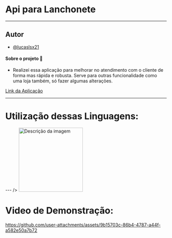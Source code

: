 
# Api para Lanchonete
---


## Autor
- [@lucaslsx21](https://github.com/lucaslsx21)

#### Sobre o projeto 📄

- Realizei essa aplicação para melhorar no atendimento com o cliente de forma mas rápida e robusta. Serve para outras funcionalidade como uma loja também, só fazer algumas alterações. 


[Link da Aplicação](https://apilanchonete.netlify.app/)

--------------------------------

# Utilização dessas Linguagens:
--- />
<img src="https://media.licdn.com/dms/image/D5612AQHlKjnTixgpjw/article-cover_image-shrink_423_752/0/1690387050271?e=1726099200&v=beta&t=qX2NinCSjwXZndS0SYGK6LaSu35HUd7PqBbYYortRhg" width="200px" alt="Descrição da imagem" class="img-responsive" />


# Video de Demonstração:
https://github.com/user-attachments/assets/9b15703c-86b4-4787-a44f-a582e50a7b72


